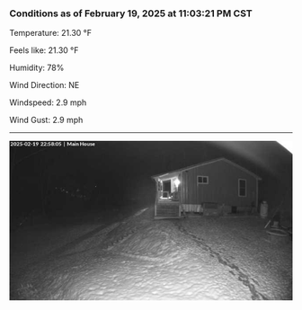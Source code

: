 ### Conditions as of February 19, 2025 at 11:03:21 PM CST 

Temperature: 21.30 &deg;F

Feels like: 21.30 &deg;F

Humidity: 78%

Wind Direction: NE

Windspeed: 2.9 mph

Wind Gust: 2.9 mph

---

<img src="./images/latest.jpeg"/>

